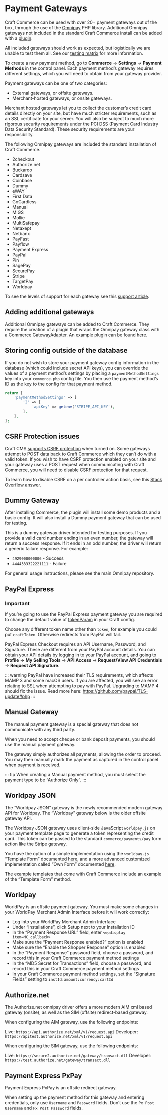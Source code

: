 # Payment Gateways

Craft Commerce can be used with over 20+ payment gateways out of the box, through the use of the [Omnipay](https://github.com/thephpleague/omnipay) PHP library. Additional Omnipay gateways not included in the standard Craft Commerce install can be added with a [plugin](#adding-additional-gateways).

All included gateways should work as expected, but logistically we are unable to test them all. See our [testing matrix](https://craftcommerce.com/support/which-payment-gateways-do-you-support) for more information.

To create a new payment method, go to **Commerce** → **Settings** → **Payment Methods** in the control panel. Each payment method’s gateway requires different settings, which you will need to obtain from your gateway provider.

Payment gateways can be one of two categories:

- External gateways, or offsite gateways.
- Merchant-hosted gateways, or onsite gateways.

Merchant hosted gateways let you to collect the customer’s credit card details directly on your site, but have much stricter requirements, such as an SSL certificate for your server. You will also be subject to much more rigorous security requirements under the PCI DSS (Payment Card Industry Data Security Standard). These security requirements are your responsibility.

The following Omnipay gateways are included the standard installation of Craft Commerce.

- 2checkout
- Authorize.net
- Buckaroo
- Cardsave
- Coinbase
- Dummy
- eWAY
- First Data
- GoCardless
- Manual
- MIGS
- Mollie
- MultiSafepay
- Netaxept
- Netbanx
- PayFast
- Payflow
- Payment Express
- PayPal
- Pin
- SagePay
- SecurePay
- Stripe
- TargetPay
- Worldpay

To see the levels of support for each gateway see this [support article](https://craftcommerce.com/support/which-payment-gateways-do-you-support).

## Adding additional gateways

Additional Omnipay gateways can be added to Craft Commerce. They require the creation of a plugin that wraps the Omnipay gateway class with a Commerce GatewayAdapter. An example plugin can be found [here](https://github.com/lukeholder/craftcommerce-ogone).

## Storing config outside of the database

If you do not wish to store your payment gateway config information in the database (which could include secret API keys), you can override the values of a payment method’s settings by placing a `paymentMethodSettings` key into your `commerce.php` config file. You then use the payment method’s ID as the key to the config for that payment method.

```php
return [
    'paymentMethodSettings' => [
        '2' => [
            'apiKey' => getenv('STRIPE_API_KEY'),
        ],
    ],
];
```

## CSRF Protection issues

Craft CMS [supports CSRF protection](https://craftcms.com/support/csrf-protection) when turned on. Some gateways attempt to POST data back to Craft Commerce which they can’t do with a valid token. If you wish to have CSRF protection enabled on your site and your gateway uses a POST request when communicating with Craft Commerce, you will need to disable CSRF protection for that request.

To learn how to disable CSRF on a per controller action basis, see this [Stack Overflow answer](http://craftcms.stackexchange.com/a/4554/91).

## Dummy Gateway

After installing Commerce, the plugin will install some demo products and a basic config. It will also install a Dummy payment gateway
that can be used for testing.

This is a dummy gateway driver intended for testing purposes. If you provide a valid card number ending in an even number, the gateway will return a success response. If it ends in an odd number, the driver will return a generic failure response. For example:

- `4929000000006` - Success
- `4444333322221111` - Failure

For general usage instructions, please see the main Omnipay repository.

## PayPal Express

### Important

If you’re going to use the PayPal Express payment gateway you are required to change the default value of [tokenParam](https://craftcms.com/docs/2.x/config-settings.html#tokenparam) in your Craft config.

Choose any different token name other than `token`, for example you could put `craftToken`. Otherwise redirects from PayPal will fail.

PayPal Express Checkout requires an API Username, Password, and Signature. These are different from your PayPal account details. You can obtain your API details by logging in to your PayPal account, and going to **Profile** → **My Selling Tools** → **API Access** → **Request/View API Credentials** → **Request API Signature**.

::: warning
PayPal have increased their TLS requirements, which affects MAMP 3 and some macOS users. If you are affected, you will see an error relating to SSL when attempting to pay with PayPal. Upgrading to MAMP 4 should fix the issue. Read more here: <https://github.com/paypal/TLS-update#php>
:::

## Manual Gateway

The manual payment gateway is a special gateway that does not communicate with any third party.

When you need to accept cheque or bank deposit payments, you should use the manual payment gateway.

The gateway simply authorizes all payments, allowing the order to proceed. You may then manually mark the payment as captured in the control panel when payment is received.

::: tip
When creating a Manual payment method, you must select the payment type to be “Authorize Only”.
:::

## Worldpay JSON

The “Worldpay JSON” gateway is the newly recommended modern gateway API for Worldpay. The “Worldpay” gateway below is the older offsite gateway API.

The Worldpay JSON gateway uses client-side JavaScript `worldpay.js` on your payment template page to generate a token representing the credit card. This token can be passed to the standard `commerce/payments/pay` form action like the Stripe gateway.

You have the option of a simple implementation using the `worldpay.js` “Template Form” documented [here](https://developer.worldpay.com/jsonapi/docs/template-form), and a more advanced customized implementation called “Own Form” documented [here](https://developer.worldpay.com/jsonapi/docs/own-form).

The example templates that come with Craft Commerce include an example of the “Template Form” method.

## Worldpay

WorldPay is an offsite payment gateway. You must make some changes in your WorldPay Merchant Admin Interface before it will work correctly:

- Log into your WorldPay Merchant Admin Interface
- Under “Installations”, click Setup next to your Installation ID
- In the “Payment Response URL” field, enter `<wpdisplay item=MC_callback>`
- Make sure the “Payment Response enabled?” option is enabled
- Make sure the “Enable the Shopper Response” option is enabled
- In the “Payment Response” password field, choose a password, and record this in your Craft Commerce payment method settings
- In the “MD5 Secret for Transactions” field, choose a password, and record this in your Craft Commerce payment method settings
- In your Craft Commerce payment method settings, set the “Signature Fields” setting to `instId:amount:currency:cartId`

## Authorize.net

The Authorize.net omnipay driver offers a more modern AIM xml based gateway (onsite), as well as the SIM (offsite) redirect-based gateway.

When configuring the AIM gateway, use the following endpoints:

Live: `https://api.authorize.net/xml/v1/request.api`
Developer: `https://apitest.authorize.net/xml/v1/request.api`

When configuring the SIM gateway, use the following endpoints:

Live: `https://secure2.authorize.net/gateway/transact.dll`
Developer: `https://test.authorize.net/gateway/transact.dll`

## Payment Express PxPay

Payment Express PxPay is an offsite redirect gateway.

When setting up the payment method for this gateway and entering credentials, only use `Username` and `Password` fields. Don’t use the `Px Post Username` and `Px Post Password` fields.
